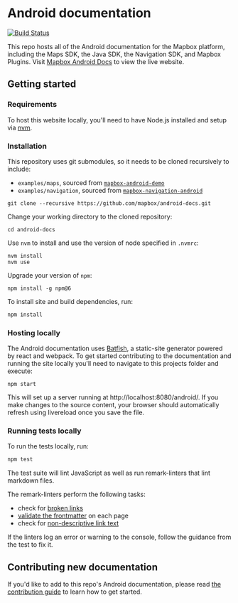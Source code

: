 # Android documentation

[![Build Status](https://travis-ci.com/mapbox/android-docs.svg?branch=publisher-production)](https://travis-ci.com/mapbox/android-docs)

This repo hosts all of the Android documentation for the Mapbox platform, including the Maps SDK, the Java SDK, the Navigation SDK, and Mapbox Plugins. Visit [Mapbox Android Docs](https://docs.mapbox.com/android/maps/overview/) to view the live website.

## Getting started

### Requirements

To host this website locally, you'll need to have Node.js installed and setup via [nvm](https://github.com/creationix/nvm#installation).

### Installation

This repository uses git submodules, so it needs to be cloned recursively to include:

- `examples/maps`, sourced from [`mapbox-android-demo`](https://github.com/mapbox/mapbox-android-demo)
- `examples/navigation`, sourced from [`mapbox-navigation-android`](https://github.com/mapbox/mapbox-navigation-android/tree/master/app/src/main/java/com/mapbox/services/android/navigation/testapp/activity)

```
git clone --recursive https://github.com/mapbox/android-docs.git
```

Change your working directory to the cloned repository:

```
cd android-docs
```

Use `nvm` to install and use the version of node specified in `.nvmrc`:

 ```
nvm install
nvm use
```

Upgrade your version of `npm`:

 ```
npm install -g npm@6
```

To install site and build dependencies, run:

```sh
npm install
```

### Hosting locally

The Android documentation uses [Batfish](https://github.com/mapbox/batfish), a static-site generator powered by react and webpack. To get started contributing to the documentation and running the site locally you'll need to navigate to this projects folder and execute:

```
npm start
```

This will set up a server running at http://localhost:8080/android/. If you make changes to the source content, your browser should automatically refresh using livereload once you save the file.

### Running tests locally

To run the tests locally, run:

```sh
npm test
```

The test suite will lint JavaScript as well as run remark-linters that lint markdown files.

The remark-linters perform the following tasks:
- check for [broken links](https://github.com/mapbox/remark-lint-mapbox/tree/master/link-checker)
- [validate the frontmatter](https://github.com/mapbox/remark-lint-mapbox/tree/master/frontmatter) on each page
- check for [non-descriptive link text](https://github.com/mapbox/remark-lint-link-text)

If the linters log an error or warning to the console, follow the guidance from the test to fix it.

## Contributing new documentation

If you'd like to add to this repo's Android documentation, please read [the contribution guide](/CONTRIBUTING.md) to learn how to get started.
